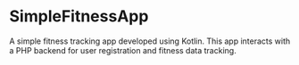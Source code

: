 # SimpleFitnessApp
A simple fitness tracking app developed using Kotlin. This app interacts with a PHP backend for user registration and fitness data tracking.
